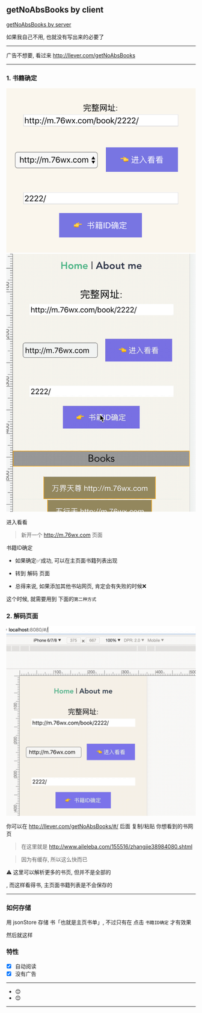 ## getNoAbsBooks by client

[ getNoAbsBooks by server](https://github.com/chinanf-boy/getNoAbsBooks)

如果我自己不用, 也就没有写出来的必要了

---

广告不想要, 看过来 http://llever.com/getNoAbsBooks

---

### 1. 书籍确定

![BOOK](./imgs/enter-book.png)
![BOOK_GIF](./imgs/enter-book.gif)


进入看看

> 新开一个 http://m.76wx.com 页面 

书籍ID确定 

- 如果确定✅成功, 可以在主页面书籍列表出现

- 转到 解码 页面

- 总得来说, 如果添加其他书站网页, 肯定会有失败的时候❌

这个时候, 就需要用到 下面的`第二种方式`

### 2. 解码页面

![index_GIF](./imgs/index-look.gif)

你可以在 http://llever.com/getNoAbsBooks/#/ 后面 复制/粘贴 你想看到的书网页

> 在这里就是 http://www.aileleba.com/155516/zhangjie38984080.shtml

> 因为有缓存, 所以这么快而已

⚠️ 这里可以解析更多的书页, 但并不是全部的

, 而这样看得书, 主页面书籍列表是不会保存的

---

### 如何存储

用 jsonStore 存储 书「也就是主页书单」, 不过只有在 点击 `书籍ID确定` 才有效果

然后就这样

### 特性

- [x] 自动阅读
- [x] 没有广告

---
- 😊
- 😊
---
